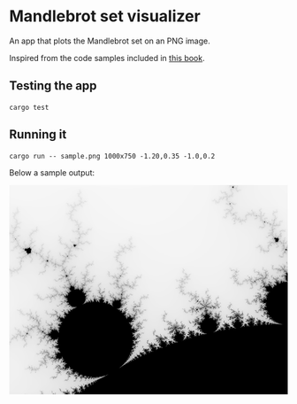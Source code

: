# Mandlebrot set visualizer

An app that plots the Mandlebrot set on an PNG image. 

Inspired from the code samples included in [this book](https://learning.oreilly.com/library/view/programming-rust-2nd/9781492052586/).

## Testing the app

```
cargo test
```

## Running it

```
cargo run -- sample.png 1000x750 -1.20,0.35 -1.0,0.2
```
Below a sample output:

![sample output](sample.png)